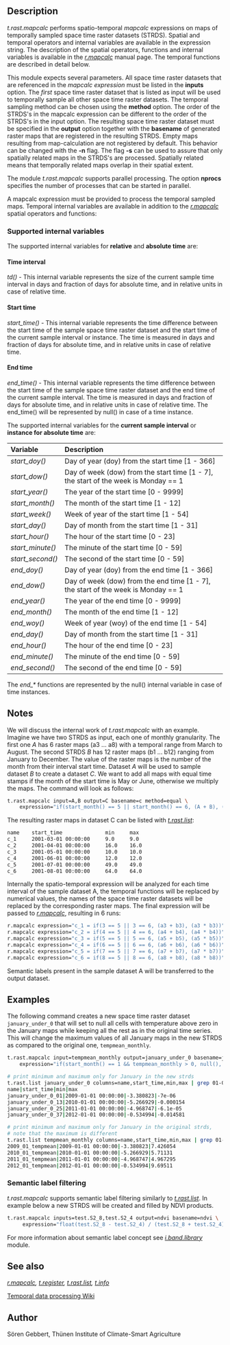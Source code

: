 ## Description

*t.rast.mapcalc* performs spatio-temporal *mapcalc* expressions on maps
of temporally sampled space time raster datasets (STRDS). Spatial and
temporal operators and internal variables are available in the
expression string. The description of the spatial operators, functions
and internal variables is available in the *[r.mapcalc](r.mapcalc.md)*
manual page. The temporal functions are described in detail below.

This module expects several parameters. All space time raster datasets
that are referenced in the *mapcalc expression* must be listed in the
**inputs** option. The *first* space time raster dataset that is listed
as input will be used to temporally sample all other space time raster
datasets. The temporal sampling method can be chosen using the
**method** option. The order of the STRDS's in the mapcalc expression
can be different to the order of the STRDS's in the input option. The
resulting space time raster dataset must be specified in the **output**
option together with the **basename** of generated raster maps that are
registered in the resulting STRDS. Empty maps resulting from
map-calculation are not registered by default. This behavior can be
changed with the **-n** flag. The flag **-s** can be used to assure that
only spatially related maps in the STRDS's are processed. Spatially
related means that temporally related maps overlap in their spatial
extent.

The module *t.rast.mapcalc* supports parallel processing. The option
**nprocs** specifies the number of processes that can be started in
parallel.

A mapcalc expression must be provided to process the temporal sampled
maps. Temporal internal variables are available in addition to the
*[r.mapcalc](r.mapcalc.md)* spatial operators and functions:

### Supported internal variables

The supported internal variables for **relative** and **absolute time** are:

#### Time interval

*td()* - This internal variable represents the size of the current
sample time interval in days and fraction of days for absolute time,
and in relative units in case of relative time.

#### Start time

*start_time()* - This internal variable represents the time difference
between the start time of the sample space time raster dataset and the start
time of the current sample interval or instance. The time is measured in days
and fraction of days for absolute time, and in relative units in case of
relative time.

#### End time

*end_time()* - This internal variable represents the time difference between
the start time of the sample space time raster dataset and the end time of the
current sample interval. The time is measured in days and fraction of days for
absolute time, and in relative units in case of relative time. The end_time()
will be represented by null() in case of a time instance.

The supported internal variables for the **current sample interval** or
**instance for absolute time** are:

| **Variable**   | **Description**   |
|:-------------- |:----------------- |
| *start_doy()*| Day of year (doy) from the start time \[1 - 366\] |
| *start_dow()*| Day of week (dow) from the start time \[1 - 7\], the start of the week is Monday == 1 |
| *start_year()* | The year of the start time \[0 - 9999\] |
| *start_month()* |The month of the start time \[1 - 12\] |
| *start_week()* |Week of year of the start time \[1 - 54\] |
| *start_day()* |Day of month from the start time \[1 - 31\] |
| *start_hour()* |The hour of the start time \[0 - 23\] |
| *start_minute()* |The minute of the start time \[0 - 59\] |
|*start_second()* |The second of the start time \[0 - 59\] |
|*end_doy()* |Day of year (doy) from the end time \[1 - 366\] |
|*end_dow()* |Day of week (dow) from the end time \[1 - 7\], the start of the week is Monday == 1 |
|*end_year()* |The year of the end time \[0 - 9999\] |
|*end_month()* |The month of the end time \[1 - 12\] |
|*end_woy()* |Week of year (woy) of the end time \[1 - 54\] |
|*end_day()* |Day of month from the start time \[1 - 31\] |
|*end_hour()* |The hour of the end time \[0 - 23\] |
|*end_minute()* |The minute of the end time \[0 - 59\] |
|*end_second()* |The second of the end time \[0 - 59\] |

The *end\_\** functions are represented by the null() internal variable
in case of time instances.

## Notes

We will discuss the internal work of *t.rast.mapcalc* with an example.
Imagine we have two STRDS as input, each one of monthly granularity. The
first one *A* has 6 raster maps (a3 ... a8) with a temporal range from
March to August. The second STRDS *B* has 12 raster maps (b1 ... b12)
ranging from January to December. The value of the raster maps is the
number of the month from their interval start time. Dataset *A* will be
used to sample dataset *B* to create a dataset *C*. We want to add all
maps with equal time stamps if the month of the start time is May or
June, otherwise we multiply the maps. The command will look as follows:

```sh
t.rast.mapcalc input=A,B output=C basename=c method=equal \
    expression="if(start_month() == 5 || start_month() == 6, (A + B), (A * B))"
```

The resulting raster maps in dataset C can be listed with
*[t.rast.list](t.rast.list.md)*:

```sh
name    start_time              min     max
c_1     2001-03-01 00:00:00     9.0     9.0
c_2     2001-04-01 00:00:00     16.0    16.0
c_3     2001-05-01 00:00:00     10.0    10.0
c_4     2001-06-01 00:00:00     12.0    12.0
c_5     2001-07-01 00:00:00     49.0    49.0
c_6     2001-08-01 00:00:00     64.0    64.0
```

Internally the spatio-temporal expression will be analyzed for each time
interval of the sample dataset A, the temporal functions will be
replaced by numerical values, the names of the space time raster
datasets will be replaced by the corresponding raster maps. The final
expression will be passed to *[r.mapcalc](r.mapcalc.md)*, resulting in 6
runs:

```sh
r.mapcalc expression="c_1 = if(3 == 5 || 3 == 6, (a3 + b3), (a3 * b3))"
r.mapcalc expression="c_2 = if(4 == 5 || 4 == 6, (a4 + b4), (a4 * b4))"
r.mapcalc expression="c_3 = if(5 == 5 || 5 == 6, (a5 + b5), (a5 * b5))"
r.mapcalc expression="c_4 = if(6 == 5 || 6 == 6, (a6 + b6), (a6 * b6))"
r.mapcalc expression="c_5 = if(7 == 5 || 7 == 6, (a7 + b7), (a7 * b7))"
r.mapcalc expression="c_6 = if(8 == 5 || 8 == 6, (a8 + b8), (a8 * b8))"
```

Semantic labels present in the sample dataset A will be transferred to
the output dataset.

## Examples

The following command creates a new space time raster dataset
`january_under_0` that will set to null all cells with temperature above
zero in the January maps while keeping all the rest as in the original
time series. This will change the maximum values of all January maps in
the new STRDS as compared to the original one, `tempmean_monthly`.

```sh
t.rast.mapcalc input=tempmean_monthly output=january_under_0 basename=january_under_0 \
    expression="if(start_month() == 1 && tempmean_monthly > 0, null(), tempmean_monthly)"

# print minimum and maximum only for January in the new strds
t.rast.list january_under_0 columns=name,start_time,min,max | grep 01-01
name|start_time|min|max
january_under_0_01|2009-01-01 00:00:00|-3.380823|-7e-06
january_under_0_13|2010-01-01 00:00:00|-5.266929|-0.000154
january_under_0_25|2011-01-01 00:00:00|-4.968747|-6.1e-05
january_under_0_37|2012-01-01 00:00:00|-0.534994|-0.014581

# print minimum and maximum only for January in the original strds,
# note that the maximum is different
t.rast.list tempmean_monthly columns=name,start_time,min,max | grep 01-01
2009_01_tempmean|2009-01-01 00:00:00|-3.380823|7.426054
2010_01_tempmean|2010-01-01 00:00:00|-5.266929|5.71131
2011_01_tempmean|2011-01-01 00:00:00|-4.968747|4.967295
2012_01_tempmean|2012-01-01 00:00:00|-0.534994|9.69511
```

### Semantic label filtering

*t.rast.mapcalc* supports semantic label filtering similarly to
*[t.rast.list](t.rast.list.md#filtering-the-result-by-semantic-label)*.
In example below a new STRDS will be created and filled by NDVI
products.

```sh
t.rast.mapcalc inputs=test.S2_8,test.S2_4 output=ndvi basename=ndvi \
     expression="float(test.S2_8 - test.S2_4) / (test.S2_8 + test.S2_4)"
```

For more information about semantic label concept see
*[i.band.library](i.band.library.md)* module.

## See also

*[r.mapcalc](r.mapcalc.md), [t.register](t.register.md),
[t.rast.list](t.rast.list.md), [t.info](t.info.md)*

[Temporal data processing
Wiki](https://grasswiki.osgeo.org/wiki/Temporal_data_processing)

## Author

Sören Gebbert, Thünen Institute of Climate-Smart Agriculture
